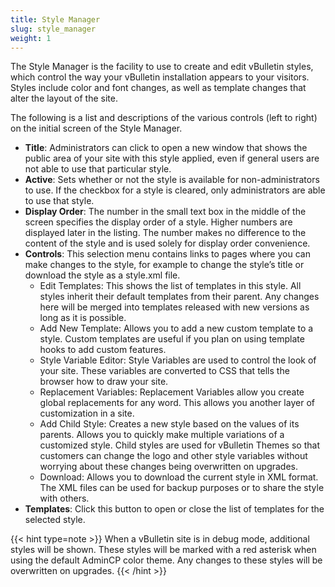 ```yaml
---
title: Style Manager
slug: style_manager
weight: 1
---
```


The Style Manager is the facility to use to create and edit vBulletin styles, which control the way your vBulletin installation appears to your visitors. Styles include color and font changes, as well as template changes that alter the layout of the site.

The following is a list and descriptions of the various controls (left to right) on the initial screen of the Style Manager.

- **Title**: Administrators can click to open a new window that shows the public area of your site with this style applied, even if general users are not able to use that particular style. 
- **Active**: Sets whether or not the style is available for non-administrators to use. If the checkbox for a style is cleared, only administrators are able to use that style.
- **Display Order**: The number in the small text box in the middle of the screen specifies the display order of a style. Higher numbers are displayed later in the listing. The number makes no difference to the content of the style and is used solely for display order convenience.
- **Controls**: This selection menu contains links to pages where you can make changes to the style, for example to change the style’s title or download the style as a style.xml file.
  - Edit Templates: This shows the list of templates in this style. All styles inherit their default templates from their parent. Any changes here will be merged into templates released with new versions as long as it is possible.
  - Add New Template: Allows you to add a new custom template to a style. Custom templates are useful if you plan on using template hooks to add custom features.
  - Style Variable Editor: Style Variables are used to control the look of your site. These variables are converted to CSS that tells the browser how to draw your site.
  - Replacement Variables: Replacement Variables allow you create global replacements for any word. This allows you another layer of customization in a site.
  - Add Child Style: Creates a new style based on the values of its parents. Allows you to quickly make multiple variations of a customized style. Child styles  are used for vBulletin Themes so that customers can change the logo and other style variables without worrying about these changes being overwritten on upgrades.
  - Download: Allows you to download the current style in XML format. The XML files can be used for backup purposes or to share the style with others.
- **Templates**: Click this button to open or close the list of templates for the selected style.

{{< hint type=note >}}
When a vBulletin site is in debug mode, additional styles will be shown. These styles will be marked with a red asterisk when using the default AdminCP color theme. Any changes to these styles will be overwritten on upgrades. 
{{< /hint >}}